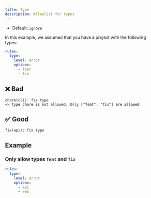 ```yaml
---
title: Type
description: Allowlist for types
---
```


* Default: `ignore`

In this example, we assumed that you have a project with the following types:

```yaml
rules:
  type:
    level: error
    options:
      - feat
      - fix
```

## ❌ Bad

```console
chore(cli): fix typo
=> type chore is not allowed. Only ["feat", "fix"] are allowed
```

## ✅ Good

```console
fix(api): fix typo
```

## Example

### Only allow types `feat` and `fix`

```yaml
rules:
  type:
    level: error
    options:
      - api
      - web
```
